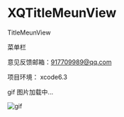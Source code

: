 # XQTitleMeunView

TitleMeunView

菜单栏

意见反馈邮箱：917709989@qq.com

项目环境： xcode6.3

gif 图片加载中...

![gif](https://github.com/weakGG/XQMultistageTableView/blob/master/gif/image.gif)
